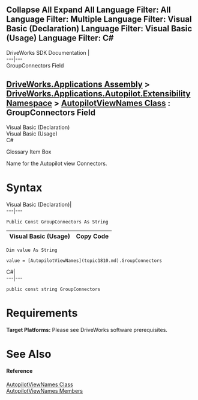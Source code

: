 Collapse All Expand All Language Filter: All  Language Filter: Multiple  Language Filter: Visual Basic (Declaration) Language Filter: Visual Basic (Usage) Language Filter: C#  
---  
DriveWorks SDK Documentation  |   
---|---  
GroupConnectors Field   
  
[DriveWorks.Applications Assembly](topic13.md) > [DriveWorks.Applications.Autopilot.Extensibility Namespace](topic1633.md) > [AutopilotViewNames Class](topic1810.md) : GroupConnectors Field  
---  
  
Visual Basic (Declaration)    
Visual Basic (Usage)    
C# 

Glossary Item Box

Name for the Autopilot view Connectors. 

# Syntax

Visual Basic (Declaration)|   
---|---  
      
    
    Public Const GroupConnectors As String  
  
Visual Basic (Usage)| Copy Code  
---|---  
      
    
    Dim value As String
     
    value = [AutopilotViewNames](topic1810.md).GroupConnectors  
  
C#|   
---|---  
      
    
    public const string GroupConnectors  
  
# Requirements

**Target Platforms:** Please see DriveWorks software prerequisites.

# See Also

#### Reference

[AutopilotViewNames Class](topic1810.md)   
[AutopilotViewNames Members](topic1811.md)


